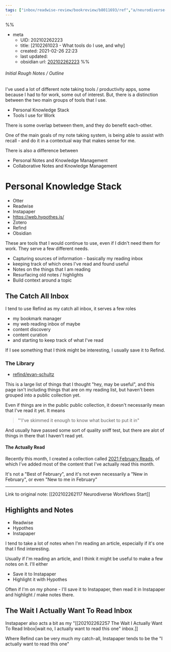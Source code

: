 ```yaml
---
tags: ["inbox/readwise-review/bookreview/b8011693/ref","a/neurodiverse-tech/input"]
---
```

%%
- meta
	- UID: 202102262223
	- title: [2102261023 - What tools do I use, and why]
	- created: 2021-02-26 22:23
	- last updated: 
	- obsidian url:  [202102262223](obsidian://open?vault=not-a-robot&file=inbox%2Frefactored%2F2021%2F02%2F26%2F2102261023%20-%20What%20tools%20do%20I%20use%2C%20and%20why)
%%


###### Initial Rough Notes / Outline

I've used a lot of different note taking tools / productivity apps, some because I had to for work, some out of interest. But, there is a distinction between the two main groups of tools that I use.

- Personal Knowledge Stack
- Tools I use for Work

There is some overlap between them, and they do benefit each-other. 

One of the main goals of my note taking system, is being able to assist with recall - and do it in a contextual way that makes sense for me.

There is also a difference between

- Personal Notes and Knowledge Management
- Collaborative Notes and Knowledge Management

# Personal Knowledge Stack

- Otter
- Readwise
- Instapaper
- https://web.hypothes.is/
- Zotero
- Refind 
- Obsidian 

These are tools that I would continue to use, even if I didn't need them for work. They serve a few different needs.

- Capturing sources of information - basically my reading inbox
- keeping track of which ones I've read and found useful
- Notes on the things that I am reading
- Resurfacing old notes / highlights
- Build context around a topic

## The Catch All Inbox

I tend to use Refind as my catch all inbox, it serves a few roles

- my bookmark manager 
- my web reading inbox of maybe
- content discovery
- content curation
- and starting to keep track of what I've read

If I see something that I think might be interesting, I usually save it to Refind. 

### The Library
- [refind/evan-schultz](https://refind.com/evan-schultz)

This is a large list of things that I thought "hey, may be useful", and this page isn't including things that are on my reading list, but haven't been grouped into a public collection yet.

Even if things are in the public public collection, it doesn't necessarily mean that I've read it yet. It means 

> "'I've skimmed it enough to know what bucket to put it in"

And usually have passed some sort of quality sniff test, but there are alot of things in there that I haven't read yet.

#### The Actually Read

Recently this month, I created a collection called [2021 February Reads](https://refind.com/evan-schultz/2021---february-reads), of which I've added most of the content that I've actually read this month.

It's not a "Best of February", and it's not even necessarily a "New in February", or even "New to me in February"




---

Link to original note: [[202102262117 Neurodiverse Workflows Start]]

## Highlights and Notes
- Readwise
- Hypothes
- Instapaper

I tend to take a lot of notes when I'm reading an article, especially if it's one that I find interesting.

Usually if I'm reading an article, and I think it might be useful to make a few notes on it. I'll either

- Save it to Instapaper 
- Highlight it with Hypothes

Often if I'm on my phone - I'll save it to Instapaper, then read it in Instapaper and highlight / make notes there.

## The Wait I Actually Want To Read Inbox

Instapaper also acts a bit as my "[[202102262257 The Wait I Actually Want To Read Inbox|wait no, I actually want to read this one" inbox.]]

Where Refind can be very much my catch-all, Instapaper tends to be the "I actually want to read this one"
